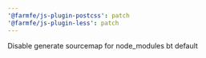```yaml
---
'@farmfe/js-plugin-postcss': patch
'@farmfe/js-plugin-less': patch
---
```


Disable generate sourcemap for node_modules bt default
